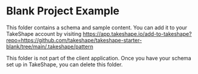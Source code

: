# Blank Project Example

This folder contains a schema and sample content. You can add it to your TakeShape account by visiting https://app.takeshape.io/add-to-takeshape?repo=https://github.com/takeshape/takeshape-starter-blank/tree/main/.takeshape/pattern

This folder is not part of the client application. Once you have your schema set up in TakeShape, you can delete this folder.
